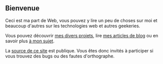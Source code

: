 <!--VarStream
title=Blog d'un développeur JavaScript/NodeJS à Lille
description=Blog de Nicolas Froidure, développeur JavaScript fullstack à Lille.
shortTitle=Accueil
shortDesc=Retour à l'acceuil
keywords.+=JavaScript
keywords.+=developer
keywords.+=Nicolas
keywords.+=Froidure
lang=fr
location=FR
-->

## Bienvenue

Ceci est ma part de Web, vous pouvez y lire un peu de choses sur moi et
 beaucoup d'autres sur les technologies web et autres geekeries.

Vous pouvez découvrir [mes divers projets](projets.html), lire
 [mes articles de blog](blog.html) ou en savoir plus
 [à mon sujet](a_propos.html).

La [source de ce site](https://github.com/nfroidure/blog) est publique. Vous
 êtes donc invités à participer si vous trouvez des bugs ou des fautes
 d'orthographe.
